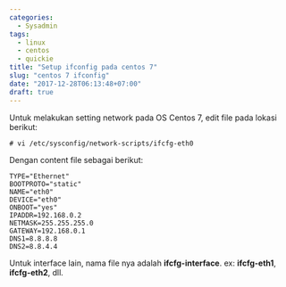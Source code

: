 ```yaml
---
categories:
  - Sysadmin
tags:
  - linux
  - centos
  - quickie
title: "Setup ifconfig pada centos 7"
slug: "centos 7 ifconfig"
date: "2017-12-28T06:13:48+07:00"
draft: true
---
```


Untuk melakukan setting network pada OS Centos 7, edit file pada lokasi berikut:

```
# vi /etc/sysconfig/network-scripts/ifcfg-eth0
```

Dengan content file sebagai berikut:

```
TYPE="Ethernet"
BOOTPROTO="static"
NAME="eth0"
DEVICE="eth0"
ONBOOT="yes"
IPADDR=192.168.0.2
NETMASK=255.255.255.0
GATEWAY=192.168.0.1
DNS1=8.8.8.8
DNS2=8.8.4.4
```

Untuk interface lain, nama file nya adalah **ifcfg-interface**. ex: **ifcfg-eth1**, **ifcfg-eth2**, dll.
